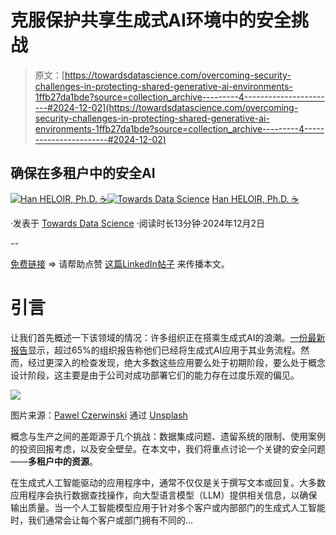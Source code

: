 # 克服保护共享生成式AI环境中的安全挑战

> 原文：[https://towardsdatascience.com/overcoming-security-challenges-in-protecting-shared-generative-ai-environments-1ffb27da1bde?source=collection_archive---------4-----------------------#2024-12-02](https://towardsdatascience.com/overcoming-security-challenges-in-protecting-shared-generative-ai-environments-1ffb27da1bde?source=collection_archive---------4-----------------------#2024-12-02)

## 确保在**多租户**中的安全AI

[](https://medium.com/@han.heloir?source=post_page---byline--1ffb27da1bde--------------------------------)[![Han HELOIR, Ph.D. ☕️](../Images/53c132b64fda2f1d9ebd6af6d582d24c.png)](https://medium.com/@han.heloir?source=post_page---byline--1ffb27da1bde--------------------------------)[](https://towardsdatascience.com/?source=post_page---byline--1ffb27da1bde--------------------------------)[![Towards Data Science](../Images/a6ff2676ffcc0c7aad8aaf1d79379785.png)](https://towardsdatascience.com/?source=post_page---byline--1ffb27da1bde--------------------------------) [Han HELOIR, Ph.D. ☕️](https://medium.com/@han.heloir?source=post_page---byline--1ffb27da1bde--------------------------------)

·发表于 [Towards Data Science](https://towardsdatascience.com/?source=post_page---byline--1ffb27da1bde--------------------------------) ·阅读时长13分钟·2024年12月2日

--

[免费链接](/overcoming-security-challenges-in-protecting-shared-generative-ai-environments-1ffb27da1bde?sk=859dd0b0d33e5567b01596d873a4dfc3) => 请帮助点赞 [这篇LinkedIn帖子](https://www.linkedin.com/posts/hanheloiryan_overcoming-security-challenges-in-protecting-activity-7269387661981757443-MrZm?utm_source=share&utm_medium=member_desktop) 来传播本文。

# **引言**

让我们首先概述一下该领域的情况：许多组织正在搭乘生成式AI的浪潮。[一份最新报告](https://www.mckinsey.com/capabilities/quantumblack/our-insights/the-state-of-ai)显示，超过65%的组织报告称他们已经将生成式AI应用于其业务流程。然而，经过更深入的检查发现，绝大多数这些应用要么处于初期阶段，要么处于概念设计阶段，这主要是由于公司对成功部署它们的能力存在过度乐观的偏见。

![](../Images/196a261e480cc8bc197554141979e016.png)

图片来源：[Pawel Czerwinski](https://unsplash.com/@pawel_czerwinski?utm_source=medium&utm_medium=referral) 通过 [Unsplash](https://unsplash.com/?utm_source=medium&utm_medium=referral)

概念与生产之间的差距源于几个挑战：数据集成问题、遗留系统的限制、使用案例的投资回报考虑，以及安全壁垒。在本文中，我们将重点讨论一个关键的安全问题——**多租户中的资源**。

在生成式人工智能驱动的应用程序中，通常不仅仅是关于撰写文本或回复。大多数应用程序会执行数据查找操作，向大型语言模型（LLM）提供相关信息，以确保输出质量。当一个人工智能模型应用于针对多个客户或内部部门的生成式人工智能时，我们通常会让每个客户或部门拥有不同的…
